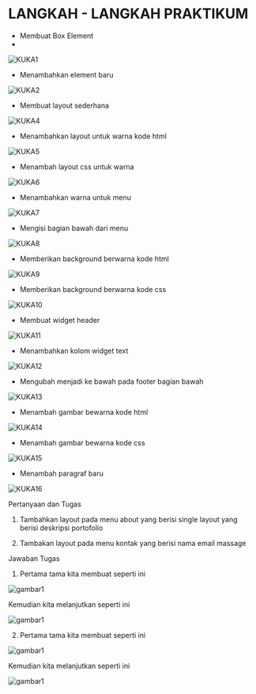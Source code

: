# LANGKAH - LANGKAH PRAKTIKUM 

- Membuat Box Element
- 
![KUKA1](https://github.com/Birrhamm/lab4_web/assets/115520530/06febcc8-3be0-4ef6-83e9-300295bb2c0c)

- Menambahkan element baru

![KUKA2](https://github.com/Birrhamm/lab4_web/assets/115520530/c7820cea-0c14-4a14-b353-de4eb269331e)

- Membuat layout sederhana

![KUKA4](https://github.com/Birrhamm/lab4_web/assets/115520530/76a019c0-fb6e-4759-8056-0875a38aea5c)

- Menambahkan layout untuk warna kode html

![KUKA5](https://github.com/Birrhamm/lab4_web/assets/115520530/0114faaf-8bc7-42a6-aebc-54207cf6a152)

- Menambah layout css untuk warna 

![KUKA6](https://github.com/Birrhamm/lab4_web/assets/115520530/0a28ea6d-537b-46f8-9a4d-d93b7f4e5b14)

- Menambahkan warna untuk menu
  
![KUKA7](https://github.com/Birrhamm/lab4_web/assets/115520530/f09beafa-2d6d-4d84-ba0b-e909b7126cc7)

- Mengisi bagian bawah dari menu

![KUKA8](https://github.com/Birrhamm/lab4_web/assets/115520530/0af8c6a7-9c06-483c-a45c-4f9678475bb0)

- Memberikan background berwarna kode html

![KUKA9](https://github.com/Birrhamm/lab4_web/assets/115520530/33599940-c953-41b1-bc48-d94d39c8e6ee)

- Memberikan background berwarna kode css

![KUKA10](https://github.com/Birrhamm/lab4_web/assets/115520530/61bb7ff1-f007-4715-8a70-73bbaffcaea0)

- Membuat widget header

![KUKA11](https://github.com/Birrhamm/lab4_web/assets/115520530/f182c5ca-6274-44fd-a224-b6c68cbe830f)

- Menambahkan kolom widget text
  
![KUKA12](https://github.com/Birrhamm/lab4_web/assets/115520530/627ae477-40bf-4633-aaf5-f692d455a0cd)

- Mengubah menjadi ke bawah pada footer bagian bawah

![KUKA13](https://github.com/Birrhamm/lab4_web/assets/115520530/24bc1e84-984e-47c1-bda4-26c46c8bbe3a)

- Menambah gambar bewarna kode html

![KUKA14](https://github.com/Birrhamm/lab4_web/assets/115520530/658348e4-00d5-485f-a399-74496c90ab6b)

- Menambah gambar bewarna kode css

![KUKA15](https://github.com/Birrhamm/lab4_web/assets/115520530/572db60f-3b61-4681-b71f-fac498e09cda)

- Menambah paragraf baru

![KUKA16](https://github.com/Birrhamm/lab4_web/assets/115520530/29256289-faba-4d87-ad14-a0f145d02e5e)

Pertanyaan dan Tugas

1. Tambahkan layout pada menu about yang berisi single layout yang berisi deskripsi portofolio 

2. Tambakan layout pada menu kontak yang berisi nama email massage

Jawaban Tugas


1. Pertama tama kita membuat seperti ini

![gambar1](GAMBAR-ITU/KUKA23.png)

Kemudian kita melanjutkan seperti ini

![gambar1](GAMBAR-ITU/KUKA24.png)


2. Pertama tama kita membuat seperti ini

![gambar1](GAMBAR-ITU/KUKA19.png)

Kemudian kita melanjutkan seperti ini


![gambar1](GAMBAR-ITU/KUKA20.png)
